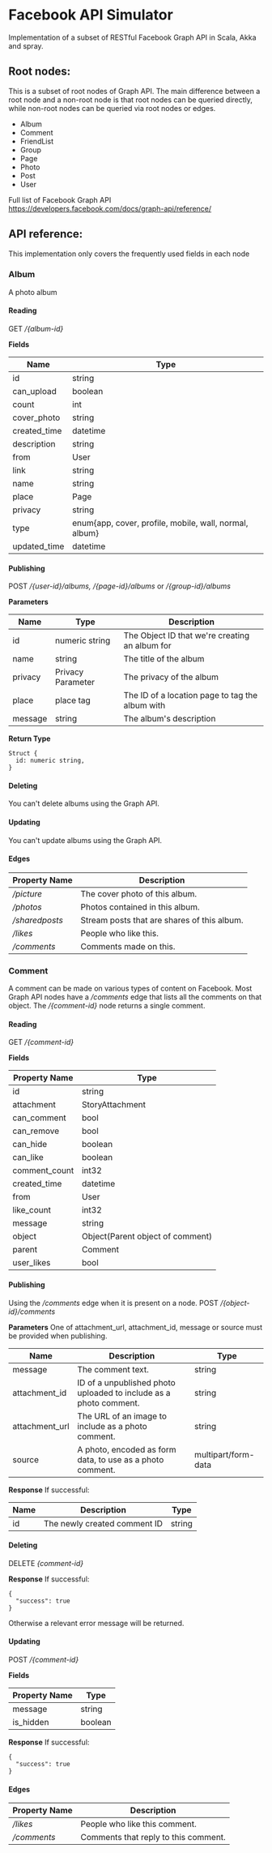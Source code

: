# Facebook API Simulator
Implementation of a subset of RESTful Facebook Graph API in Scala, Akka and spray.

## Root nodes:
This is a subset of root nodes of Graph API. The main difference between a root node and a non-root node is that root nodes can be queried directly, while non-root nodes can be queried via root nodes or edges.
* Album
* Comment
* FriendList
* Group
* Page
* Photo
* Post
* User

Full list of Facebook Graph API https://developers.facebook.com/docs/graph-api/reference/

## API reference:
This implementation only covers the frequently used fields in each node

### Album
A photo album
#### Reading
GET  */{album-id}*

**Fields**

|Name|Type|
|----|----|
|id|string|
|can_upload|boolean|
|count|int|
|cover_photo|string|
|created_time|datetime|
|description|string|
|from|User|
|link|string|
|name|string|
|place|Page|
|privacy|string|
|type|enum{app, cover, profile, mobile, wall, normal, album}|
|updated_time|datetime|

#### Publishing
POST */{user-id}/albums, /{page-id}/albums* or */{group-id}/albums*

**Parameters**

|Name|Type|Description|
|----|----|-----------|
|id|numeric string|The Object ID that we're creating an album for|
|name|string|The title of the album|
|privacy|Privacy Parameter|The privacy of the album|
|place|place tag|The ID of a location page to tag the album with|
|message|string|The album's description|

**Return Type**
```
Struct {
  id: numeric string,
}
```

#### Deleting
You can't delete albums using the Graph API.

#### Updating
You can't update albums using the Graph API.

#### Edges

|Property Name|Description|
|-------------|-----------|
|*/picture*|The cover photo of this album.|
|*/photos*|Photos contained in this album.|
|*/sharedposts*|Stream posts that are shares of this album.|
|*/likes*|People who like this.|
|*/comments*|Comments made on this.|

### Comment
A comment can be made on various types of content on Facebook. Most Graph API nodes have a */comments* edge that lists all the comments on that object. The */{comment-id}* node returns a single comment.

#### Reading
GET  */{comment-id}*

**Fields**

|Property Name|Type|
|-------------|----|
|id|string|
|attachment|StoryAttachment|
|can_comment|bool|
|can_remove|bool|
|can_hide|boolean|
|can_like|boolean|
|comment_count|int32|
|created_time|datetime|
|from|User|
|like_count|int32|
|message|string|
|object|Object(Parent object of comment)|
|parent|Comment|
|user_likes|bool|

#### Publishing
Using the */comments* edge when it is present on a node.
POST */{object-id}/comments*

**Parameters**
One of attachment_url, attachment_id, message or source must be provided when publishing.

|Name|Description|Type|
|----|-----------|----|
|message|The comment text.|string|
|attachment_id|ID of a unpublished photo uploaded to include as a photo comment.|string|
|attachment_url|The URL of an image to include as a photo comment.|string|
|source|A photo, encoded as form data, to use as a photo comment.|multipart/form-data|

**Response**
If successful:

|Name|Description|Type|
|----|-----------|----|
|id|The newly created comment ID|string|

#### Deleting
DELETE *{comment-id}*

**Response**
If successful:
```
{
  "success": true
}
```
Otherwise a relevant error message will be returned.

#### Updating
POST */{comment-id}*

**Fields**

|Property Name|Type|
|-------------|----|
|message|string|
|is_hidden|boolean|

**Response**
If successful:
```
{
  "success": true
}
```

#### Edges

|Property Name|Description|
|-------------|-----------|
|*/likes*|People who like this comment.|
|*/comments*|Comments that reply to this comment.|
